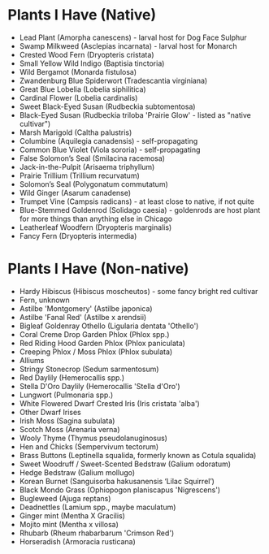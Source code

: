 # Plants I Have (Native)
- Lead Plant (Amorpha canescens) - larval host for Dog Face Sulphur
- Swamp Milkweed (Asclepias incarnata) - larval host for Monarch
- Crested Wood Fern (Dryopteris cristata)
- Small Yellow Wild Indigo (Baptisia tinctoria)
- Wild Bergamot (Monarda fistulosa)
- Zwandenburg Blue Spiderwort (Tradescantia virginiana)
- Great Blue Lobelia (Lobelia siphilitica)
- Cardinal Flower (Lobelia cardinalis)
- Sweet Black-Eyed Susan (Rudbeckia subtomentosa)
- Black-Eyed Susan (Rudbeckia triloba 'Prairie Glow' - listed as "native cultivar")
- Marsh Marigold (Caltha palustris)
- Columbine (Aquilegia canadensis) - self-propagating
- Common Blue Violet (Viola sororia) - self-propagating
- False Solomon’s Seal (Smilacina racemosa)
- Jack-in-the-Pulpit (Arisaema triphyllum)
- Prairie Trillium (Trillium recurvatum)
- Solomon’s Seal (Polygonatum commutatum)
- Wild Ginger (Asarum canadense)
- Trumpet Vine (Campsis radicans) - at least close to native, if not quite
- Blue-Stemmed Goldenrod (Solidago caesia) - goldenrods are host plant for more things than anything else in Chicago
- Leatherleaf Woodfern (Dryopteris marginalis)
- Fancy Fern (Dryopteris intermedia)

# Plants I Have (Non-native)
- Hardy Hibiscus (Hibiscus moscheutos) - some fancy bright red cultivar
- Fern, unknown
- Astilbe 'Montgomery' (Astilbe japonica)
- Astilbe 'Fanal Red' (Astilbe x arendsii)
- Bigleaf Goldenray Othello (Ligularia dentata 'Othello')
- Coral Creme Drop Garden Phlox (Phlox spp.)
- Red Riding Hood Garden Phlox (Phlox paniculata)
- Creeping Phlox / Moss Phlox (Phlox subulata)
- Alliums
- Stringy Stonecrop (Sedum sarmentosum)
- Red Daylily (Hemerocallis spp.)
- Stella D'Oro Daylily (Hemerocallis 'Stella d'Oro')
- Lungwort (Pulmonaria spp.)
- White Flowered Dwarf Crested Iris (Iris cristata 'alba')
- Other Dwarf Irises
- Irish Moss (Sagina subulata)
- Scotch Moss (Arenaria verna)
- Wooly Thyme (Thymus pseudolanuginosus)
- Hen and Chicks (Sempervivum tectorum)
- Brass Buttons (Leptinella squalida, formerly known as Cotula squalida)
- Sweet Woodruff / Sweet-Scented Bedstraw (Galium odoratum)
- Hedge Bedstraw (Galium mollugo)
- Korean Burnet (Sanguisorba hakusanensis ‘Lilac Squirrel’)
- Black Mondo Grass (Ophiopogon planiscapus 'Nigrescens')
- Bugleweed (Ajuga reptans)
- Deadnettles (Lamium spp., maybe maculatum)
- Ginger mint (Mentha X Gracilis)
- Mojito mint (Mentha x villosa)
- Rhubarb (Rheum rhabarbarum 'Crimson Red')
- Horseradish (Armoracia rusticana)
